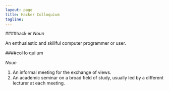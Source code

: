 ```yaml
---
layout: page
title: Hacker Colloquium
tagline: 
---
```


####hack·er
_Noun_


An enthusiastic and skillful computer programmer or user.

####col·lo·qui·um

_Noun_
1. An informal meeting for the exchange of views.
2. An academic seminar on a broad field of study, usually led by a different lecturer at each meeting.


